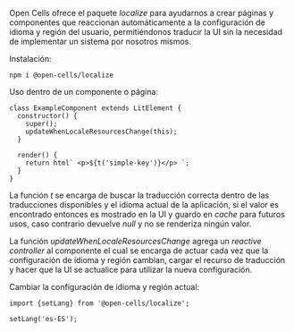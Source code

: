 Open Cells ofrece el paquete *localize* para ayudarnos a crear páginas y componentes que reaccionan automáticamente a la configuración de idioma y región del usuario, permitiéndonos traducir la UI sin la necesidad de implementar un sistema por nosotros mismos.

Instalación:

```
npm i @open-cells/localize
```

Uso dentro de un componente o página:

```
class ExampleComponent extends LitElement {
  constructor() {
    super();
    updateWhenLocaleResourcesChange(this);
  }

  render() {
    return html` <p>${t('simple-key')}</p> `;
  }
}
```

La función *t* se encarga de buscar la traducción correcta dentro de las traducciones disponibles y el idioma actual de la aplicación, si el valor es encontrado entonces es mostrado en la UI y guardo en *cache* para futuros usos, caso contrario devuelve *null* y no se renderiza ningún valor.

La función *updateWhenLocaleResourcesChange* agrega un *reactive controller* al componente el cual se encarga de actuar cada vez que la configuración de idioma y región cambian, cargar el recurso de traducción y hacer que la UI se actualice para utilizar la nueva configuración.

Cambiar la configuración de idioma y región actual:

```
import {setLang} from '@open-cells/localize';

setLang('es-ES');
```